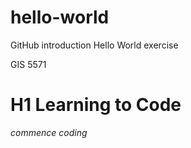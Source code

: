 # hello-world
GitHub introduction Hello World exercise

GIS 5571
# H1 Learning to Code
*commence coding*
